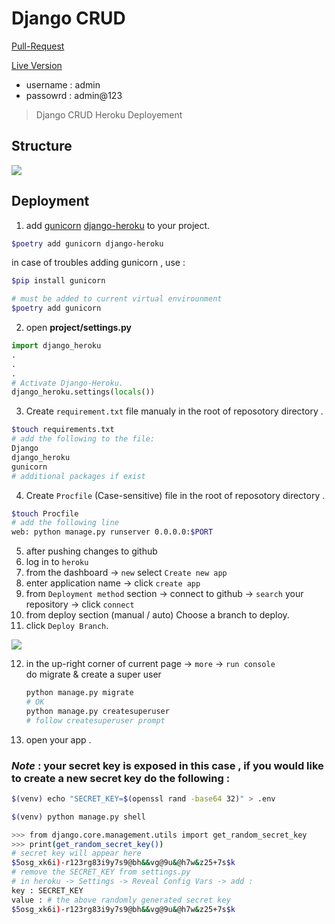 # Django CRUD
[Pull-Request](https://github.com/odehabuzaid/snacks-crud/pull/1)

[Live Version ](https://django-snacks-crud.herokuapp.com/admin/)
- username : admin
- passowrd : admin@123


> Django CRUD Heroku Deployement

## Structure

<img src='https://i.ibb.co/b3xztMv/structure.jpg'>

## Deployment

1. add  [gunicorn](https://pypi.org/project/gunicorn/) [django-heroku](https://pypi.org/project/django-heroku/) to your project.

```bash
$poetry add gunicorn django-heroku
```

in case of troubles adding gunicorn , use :
```bash
$pip install gunicorn

# must be added to current virtual envirounment 
$poetry add gunicorn
```

2. open __project/settings.py__ 

```py
import django_heroku
.
.
.
# Activate Django-Heroku.
django_heroku.settings(locals())
```


3. Create `requirement.txt` file manualy in the root of reposotory directory .
```bash
$touch requirements.txt
# add the following to the file:
Django
django_heroku
gunicorn
# additional packages if exist
```
4. Create `Procfile` (Case-sensitive) file in the root of reposotory directory .
```bash
$touch Procfile
# add the following line
web: python manage.py runserver 0.0.0.0:$PORT

```
5. after pushing changes to github
6. log in to `heroku`
7. from the dashboard -> `new` select `Create new app`
8. enter application name -> click `create app`
9. from `Deployment method` section -> connect to github -> `search` your repository -> click `connect`
10. from deploy section (manual / auto) Choose a branch to deploy.
11. click `Deploy Branch`.

<img src='https://i.ibb.co/HrmhdhV/deployed.jpg' >

12. in the up-right corner of current page -> `more` -> `run console`  
do migrate & create a super user
    ```bash
    python manage.py migrate
    # OK
    python manage.py createsuperuser
    # follow createsuperuser prompt

    ```
1. open your app .

### _Note_ : your secret key is exposed in this case , if you would like to create a new secret key do the following :


```bash
$(venv) echo "SECRET_KEY=$(openssl rand -base64 32)" > .env

$(venv) python manage.py shell

>>> from django.core.management.utils import get_random_secret_key
>>> print(get_random_secret_key())
# secret key will appear here 
$5osg_xk6i)-r123rg83i9y7s9@bh&&vg@9u&@h7w&z25+7s$k
# remove the SECRET_KEY from settings.py
# in heroku -> Settings -> Reveal Config Vars -> add :
key : SECRET_KEY
value : # the above randomly generated secret key 
$5osg_xk6i)-r123rg83i9y7s9@bh&&vg@9u&@h7w&z25+7s$k

```



